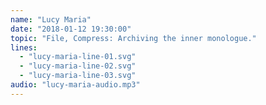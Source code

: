 ```yaml
---
name: "Lucy Maria"
date: "2018-01-12 19:30:00"
topic: "File, Compress: Archiving the inner monologue."
lines: 
  - "lucy-maria-line-01.svg"
  - "lucy-maria-line-02.svg"
  - "lucy-maria-line-03.svg"
audio: "lucy-maria-audio.mp3"
---
```

